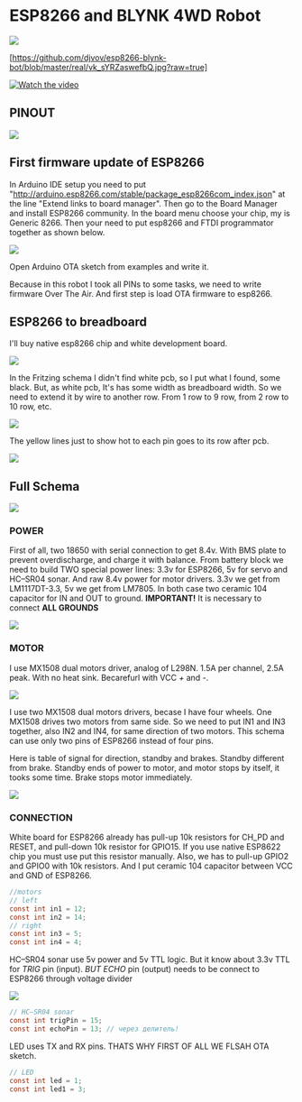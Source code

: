 # ESP8266 and BLYNK 4WD Robot

![](https://github.com/djvov/esp8266-blynk-bot/blob/master/real/small/vk_sYRZaswefbQ.jpg?raw=true)

[https://github.com/djvov/esp8266-blynk-bot/blob/master/real/vk_sYRZaswefbQ.jpg?raw=true]

[![Watch the video](https://github.com/djvov/esp8266-blynk-bot/blob/master/real/small/youtube_screenshot.jpg?raw=true)](https://www.youtube.com/watch?v=UbAJtE57SPo)

## PINOUT

![](https://github.com/djvov/esp8266-blynk-bot/blob/master/schema/ESP8266_12Epinout.jpg?raw=true)

## First firmware update of ESP8266

In Arduino IDE setup you need to put "http://arduino.esp8266.com/stable/package_esp8266com_index.json" at the line "Extend links to board manager".
Then go to the Board Manager and install ESP8266 community.
In the board menu choose your chip, my is Generic 8266.
Then your need to put esp8266 and FTDI programmator together as shown below.

![](https://github.com/djvov/esp8266-blynk-bot/blob/master/schema/esp2866%20first.jpg?raw=true)

Open Arduino OTA sketch from examples and write it.

Because in this robot I took all PINs to some tasks, we need to write firmware Over The Air. And first step is load OTA firmware to esp8266.

## ESP8266 to breadboard

I'll buy native esp8266 chip and white development board. 

![](https://github.com/djvov/esp8266-blynk-bot/blob/master/real/small/esp8266_breakout_board.jpg?raw=true)

In the Fritzing schema I didn't find white pcb, so I put what I found, some black.
But, as white pcb, It's has some width as breadboard width. So we need to extend it by wire to another row. From 1 row to 9 row, from 2 row to 10 row, etc.

![](https://github.com/djvov/esp8266-blynk-bot/blob/master/schema/esp8266%20bread1.jpg?raw=true)

The yellow lines just to show hot to each  pin goes to its row after pcb.

![](https://github.com/djvov/esp8266-blynk-bot/blob/master/schema/esp8266%20bread2.jpg?raw=true)

## Full Schema

![](https://raw.githubusercontent.com/djvov/esp8266-blynk-bot/master/schema/esp_robot.jpg)

### POWER

First of all, two 18650 with serial connection to get 8.4v. With BMS plate to prevent overdischarge, and charge it with balance.
From battery block we need to build TWO special power lines: 3.3v for ESP8266, 5v for servo and HC–SR04 sonar. And raw 8.4v power for motor drivers.
3.3v we get from LM1117DT-3.3, 5v we get from LM7805. In both case two ceramic 104 capacitor for IN and OUT to ground.
**IMPORTANT!** It is necessary to connect **ALL GROUNDS**

![](https://github.com/djvov/esp8266-blynk-bot/blob/master/real/small/vk_VSyZD3ZBPP4.jpg?raw=true)

### MOTOR

I use MX1508 dual motors driver, analog of L298N. 1.5A per channel, 2.5A peak. With no heat sink. Becarefurl with VCC *+* and *-*.

![](https://github.com/djvov/esp8266-blynk-bot/blob/master/schema/MX1508motor.jpg?raw=true)

I use two MX1508 dual motors drivers, becase  I have four wheels. One MX1508 drives two motors from same side. So we need to put IN1 and IN3 together, also IN2 and IN4, for same direction of two motors. This schema can use only two pins of ESP8266 instead of four pins.

Here is table of signal for direction, standby and brakes. Standby different from brake. Standby ends of power to motor, and motor stops by itself, it tooks some time. Brake stops motor immediately.

![](https://github.com/djvov/esp8266-blynk-bot/blob/master/schema/MX1508motorSCHEMA.jpg?raw=true)

### CONNECTION

White board for ESP8266 already has pull-up 10k resistors for CH_PD and RESET, and pull-down 10k resistor for GPIO15. If you use native ESP8622 chip you must use put this resistor manually. Also, we has to pull-up GPIO2 and GPIO0 with 10k resistors. And I put ceramic 104 capacitor between VCC and GND of ESP8266.

```c
//motors
// left
const int in1 = 12;
const int in2 = 14;
// right
const int in3 = 5;
const int in4 = 4;
```
HC–SR04 sonar use 5v power and 5v TTL logic. But it know about 3.3v TTL for *TRIG* pin (input). *BUT ECHO* pin (output) needs to be connect to ESP8266 through voltage divider


![](https://github.com/djvov/esp8266-blynk-bot/blob/master/schema/voltage_divider.jpg?raw=true)

```c
// HC–SR04 sonar
const int trigPin = 15;
const int echoPin = 13; // через делитель!
```
LED uses TX and RX pins. THATS WHY FIRST OF ALL WE FLSAH OTA sketch.

```c
// LED
const int led = 1;
const int led1 = 3;
```
